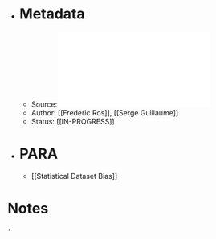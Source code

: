 - # Metadata
	- Source: ![Sampling Techniques for Supervised or Unsupervised Tasks.pdf](../assets/Sampling_Techniques_for_Supervised_or_Unsupervised_Tasks_1683910418935_0.pdf)
	- Author: [[Frederic Ros]], [[Serge Guillaume]]
	- Status: [[IN-PROGRESS]]
- # PARA
	- [[Statistical Dataset Bias]]
# Notes
	-